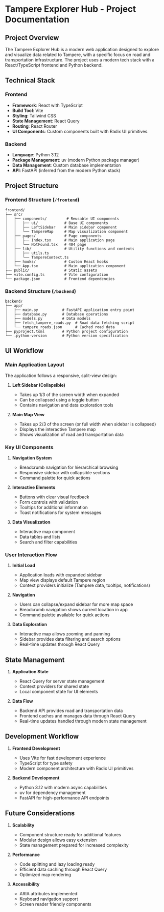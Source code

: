 # Tampere Explorer Hub - Project Documentation

## Project Overview

The Tampere Explorer Hub is a modern web application designed to explore and visualize data related to Tampere, with a specific focus on road and transportation infrastructure. The project uses a modern tech stack with a React/TypeScript frontend and Python backend.

## Technical Stack

### Frontend

- **Framework**: React with TypeScript
- **Build Tool**: Vite
- **Styling**: Tailwind CSS
- **State Management**: React Query
- **Routing**: React Router
- **UI Components**: Custom components built with Radix UI primitives

### Backend

- **Language**: Python 3.12
- **Package Management**: uv (modern Python package manager)
- **Data Management**: Custom database implementation
- **API**: FastAPI (inferred from the modern Python stack)

## Project Structure

### Frontend Structure (`/frontend`)

```
frontend/
├── src/
│   ├── components/         # Reusable UI components
│   │   ├── ui/            # Base UI components
│   │   ├── LeftSidebar    # Main sidebar component
│   │   └── TampereMap     # Map visualization component
│   ├── pages/             # Page components
│   │   ├── Index.tsx      # Main application page
│   │   └── NotFound.tsx   # 404 page
│   ├── lib/               # Utility functions and contexts
│   │   ├── utils.ts
│   │   └── TampereContext.ts
│   ├── hooks/             # Custom React hooks
│   └── App.tsx            # Main application component
├── public/                # Static assets
├── vite.config.ts         # Vite configuration
└── package.json           # Frontend dependencies
```

### Backend Structure (`/backend`)

```
backend/
├── app/
│   ├── main.py           # FastAPI application entry point
│   ├── database.py       # Database operations
│   ├── models.py         # Data models
│   ├── fetch_tampere_roads.py  # Road data fetching script
│   └── tampere_roads.json      # Cached road data
├── pyproject.toml        # Python project configuration
└── .python-version       # Python version specification
```

## UI Workflow

### Main Application Layout

The application follows a responsive, split-view design:

1. **Left Sidebar (Collapsible)**

   - Takes up 1/3 of the screen width when expanded
   - Can be collapsed using a toggle button
   - Contains navigation and data exploration tools

2. **Main Map View**
   - Takes up 2/3 of the screen (or full width when sidebar is collapsed)
   - Displays the interactive Tampere map
   - Shows visualization of road and transportation data

### Key UI Components

1. **Navigation System**

   - Breadcrumb navigation for hierarchical browsing
   - Responsive sidebar with collapsible sections
   - Command palette for quick actions

2. **Interactive Elements**

   - Buttons with clear visual feedback
   - Form controls with validation
   - Tooltips for additional information
   - Toast notifications for system messages

3. **Data Visualization**
   - Interactive map component
   - Data tables and lists
   - Search and filter capabilities

### User Interaction Flow

1. **Initial Load**

   - Application loads with expanded sidebar
   - Map view displays default Tampere region
   - Context providers initialize (Tampere data, tooltips, notifications)

2. **Navigation**

   - Users can collapse/expand sidebar for more map space
   - Breadcrumb navigation shows current location in app
   - Command palette available for quick actions

3. **Data Exploration**
   - Interactive map allows zooming and panning
   - Sidebar provides data filtering and search options
   - Real-time updates through React Query

## State Management

1. **Application State**

   - React Query for server state management
   - Context providers for shared state
   - Local component state for UI elements

2. **Data Flow**
   - Backend API provides road and transportation data
   - Frontend caches and manages data through React Query
   - Real-time updates handled through modern state management

## Development Workflow

1. **Frontend Development**

   - Uses Vite for fast development experience
   - TypeScript for type safety
   - Modern component architecture with Radix UI primitives

2. **Backend Development**
   - Python 3.12 with modern async capabilities
   - uv for dependency management
   - FastAPI for high-performance API endpoints

## Future Considerations

1. **Scalability**

   - Component structure ready for additional features
   - Modular design allows easy extension
   - State management prepared for increased complexity

2. **Performance**

   - Code splitting and lazy loading ready
   - Efficient data caching through React Query
   - Optimized map rendering

3. **Accessibility**
   - ARIA attributes implemented
   - Keyboard navigation support
   - Screen reader friendly components
